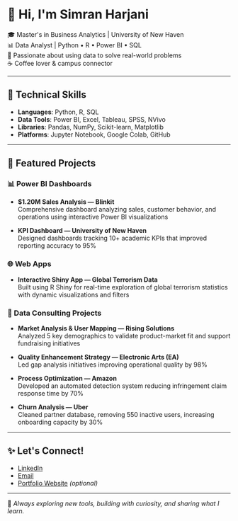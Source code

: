 # 👋 Hi, I'm Simran Harjani

🎓 Master's in Business Analytics | University of New Haven  
📊 Data Analyst | Python • R • Power BI • SQL  
🌱 Passionate about using data to solve real-world problems  
☕ Coffee lover & campus connector

---

## 🚀 Technical Skills
- **Languages**: Python, R, SQL
- **Data Tools**: Power BI, Excel, Tableau, SPSS, NVivo
- **Libraries**: Pandas, NumPy, Scikit-learn, Matplotlib
- **Platforms**: Jupyter Notebook, Google Colab, GitHub

---

## 💼 Featured Projects

### 📊 Power BI Dashboards
- **$1.20M Sales Analysis — Blinkit**  
  Comprehensive dashboard analyzing sales, customer behavior, and operations using interactive Power BI visualizations

- **KPI Dashboard — University of New Haven**  
  Designed dashboards tracking 10+ academic KPIs that improved reporting accuracy to 95%

### 🌐 Web Apps
- **Interactive Shiny App — Global Terrorism Data**  
  Built using R Shiny for real-time exploration of global terrorism statistics with dynamic visualizations and filters

### 🧩 Data Consulting Projects
- **Market Analysis & User Mapping — Rising Solutions**  
  Analyzed 5 key demographics to validate product-market fit and support fundraising initiatives

- **Quality Enhancement Strategy — Electronic Arts (EA)**  
  Led gap analysis initiatives improving operational quality by 98%

- **Process Optimization — Amazon**  
  Developed an automated detection system reducing infringement claim response time by 70%

- **Churn Analysis — Uber**  
  Cleaned partner database, removing 550 inactive users, increasing onboarding capacity by 30%

---

## ✨ Let's Connect!
- [LinkedIn](https://linkedin.com/in/simranharjani)
- [Email](mailto:your.email@example.com)
- [Portfolio Website](https://yourportfolio.com) *(optional)*

---

📌 *Always exploring new tools, building with curiosity, and sharing what I learn.*
